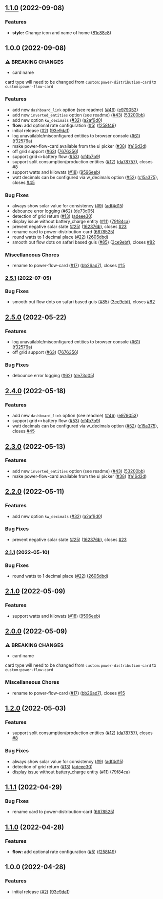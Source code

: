 ## [1.1.0](https://github.com/timbrueggenthies/power-flow-card/compare/v1.0.0...v1.1.0) (2022-09-08)


### Features

* **style:** Change icon and name of home ([81c88c8](https://github.com/timbrueggenthies/power-flow-card/commit/81c88c86442e7cea9f57a780ee82ceab4f16bc56))

## 1.0.0 (2022-09-08)


### ⚠ BREAKING CHANGES

* card name

card type will need to be changed from `custom:power-distribution-card` to `custom:power-flow-card`

### Features

* add new `dashboard_link` option (see readme) ([#46](https://github.com/timbrueggenthies/power-flow-card/issues/46)) ([e979053](https://github.com/timbrueggenthies/power-flow-card/commit/e97905346ec1f66a862f2fa684bf2c4f571a1b7f))
* add new `inverted_entities` option (see readme) ([#43](https://github.com/timbrueggenthies/power-flow-card/issues/43)) ([53200bb](https://github.com/timbrueggenthies/power-flow-card/commit/53200bb99583c5365ef5f760020e6208f4899b41))
* add new option `kw_decimals` ([#32](https://github.com/timbrueggenthies/power-flow-card/issues/32)) ([a2af9d0](https://github.com/timbrueggenthies/power-flow-card/commit/a2af9d0de134ff803911c88ef5a9c1c8ea38aab5))
* **flow:** add optional rate configuration ([#5](https://github.com/timbrueggenthies/power-flow-card/issues/5)) ([f258f49](https://github.com/timbrueggenthies/power-flow-card/commit/f258f49eaa5d2faa8d90830e04c52301a71ed60c))
* initial release ([#2](https://github.com/timbrueggenthies/power-flow-card/issues/2)) ([93e9da1](https://github.com/timbrueggenthies/power-flow-card/commit/93e9da17c9af172a9d3898f8d6dc2f49df5abfac))
* log unavailable/misconfigured entities to browser console ([#61](https://github.com/timbrueggenthies/power-flow-card/issues/61)) ([f32576a](https://github.com/timbrueggenthies/power-flow-card/commit/f32576a58c14666dd75e495e9d4d05a9a9c25cb3))
* make power-flow-card available from the ui picker ([#38](https://github.com/timbrueggenthies/power-flow-card/issues/38)) ([fa16d3d](https://github.com/timbrueggenthies/power-flow-card/commit/fa16d3de57ac4e36a25f0a11e2200e185c36deb9))
* off grid support ([#63](https://github.com/timbrueggenthies/power-flow-card/issues/63)) ([7676356](https://github.com/timbrueggenthies/power-flow-card/commit/7676356d3a6b82269e5cd22ca927c1f2674e6a8e))
* support grid<>battery flow ([#53](https://github.com/timbrueggenthies/power-flow-card/issues/53)) ([cf4b7b9](https://github.com/timbrueggenthies/power-flow-card/commit/cf4b7b973c48ca8c74772e32854e6f6cb6ed143a))
* support split consumption/production entities ([#12](https://github.com/timbrueggenthies/power-flow-card/issues/12)) ([da78757](https://github.com/timbrueggenthies/power-flow-card/commit/da78757a54efedf79d34c296dd4029f481ec67ac)), closes [#8](https://github.com/timbrueggenthies/power-flow-card/issues/8)
* support watts and kilowats ([#18](https://github.com/timbrueggenthies/power-flow-card/issues/18)) ([9596eeb](https://github.com/timbrueggenthies/power-flow-card/commit/9596eebe336cf12798386da1a3bdeebb457cf567))
* watt decimals can be configured via w_decimals option ([#52](https://github.com/timbrueggenthies/power-flow-card/issues/52)) ([c15a375](https://github.com/timbrueggenthies/power-flow-card/commit/c15a3754a61aaccfc1f62801915902b2e64756b8)), closes [#45](https://github.com/timbrueggenthies/power-flow-card/issues/45)


### Bug Fixes

* always show solar value for consistency ([#9](https://github.com/timbrueggenthies/power-flow-card/issues/9)) ([adf4d15](https://github.com/timbrueggenthies/power-flow-card/commit/adf4d155b74ae78ad93422b8f5fa92189d0d1a29))
* debounce error logging ([#62](https://github.com/timbrueggenthies/power-flow-card/issues/62)) ([de73d05](https://github.com/timbrueggenthies/power-flow-card/commit/de73d05e5032465956c4b75ecc41c1644bb2ce64))
* detection of grid return ([#13](https://github.com/timbrueggenthies/power-flow-card/issues/13)) ([adeee30](https://github.com/timbrueggenthies/power-flow-card/commit/adeee30a75adb67b713d6900dcd6c099c46ed808))
* display issue without battery_charge entity ([#11](https://github.com/timbrueggenthies/power-flow-card/issues/11)) ([79f84ca](https://github.com/timbrueggenthies/power-flow-card/commit/79f84cac373878334ddff5a8459fdfe5bd5dc342))
* prevent negative solar state ([#25](https://github.com/timbrueggenthies/power-flow-card/issues/25)) ([162376b](https://github.com/timbrueggenthies/power-flow-card/commit/162376bd9ade661e0094223f911b38a57772c528)), closes [#23](https://github.com/timbrueggenthies/power-flow-card/issues/23)
* rename card to power-distribution-card ([6678525](https://github.com/timbrueggenthies/power-flow-card/commit/667852570cf2e5eb06509ac1717c25a91cff6faa))
* round watts to 1 decimal place ([#22](https://github.com/timbrueggenthies/power-flow-card/issues/22)) ([2606dbd](https://github.com/timbrueggenthies/power-flow-card/commit/2606dbd3623e49c3e8418ee75f12c78361052258))
* smooth out flow dots on safari based guis ([#85](https://github.com/timbrueggenthies/power-flow-card/issues/85)) ([3ce9ebf](https://github.com/timbrueggenthies/power-flow-card/commit/3ce9ebf47a4c638b98f722788946540ed669cda7)), closes [#82](https://github.com/timbrueggenthies/power-flow-card/issues/82)


### Miscellaneous Chores

* rename to power-flow-card ([#17](https://github.com/timbrueggenthies/power-flow-card/issues/17)) ([bb26ad7](https://github.com/timbrueggenthies/power-flow-card/commit/bb26ad7a498ddd77f72d81939769c48f786a09bd)), closes [#15](https://github.com/timbrueggenthies/power-flow-card/issues/15)

### [2.5.1](https://github.com/ulic75/power-distribution-card/compare/v2.5.0...v2.5.1) (2022-07-05)


### Bug Fixes

* smooth out flow dots on safari based guis ([#85](https://github.com/ulic75/power-distribution-card/issues/85)) ([3ce9ebf](https://github.com/ulic75/power-distribution-card/commit/3ce9ebf47a4c638b98f722788946540ed669cda7)), closes [#82](https://github.com/ulic75/power-distribution-card/issues/82)

## [2.5.0](https://github.com/ulic75/power-distribution-card/compare/v2.4.0...v2.5.0) (2022-05-22)


### Features

* log unavailable/misconfigured entities to browser console ([#61](https://github.com/ulic75/power-distribution-card/issues/61)) ([f32576a](https://github.com/ulic75/power-distribution-card/commit/f32576a58c14666dd75e495e9d4d05a9a9c25cb3))
* off grid support ([#63](https://github.com/ulic75/power-distribution-card/issues/63)) ([7676356](https://github.com/ulic75/power-distribution-card/commit/7676356d3a6b82269e5cd22ca927c1f2674e6a8e))


### Bug Fixes

* debounce error logging ([#62](https://github.com/ulic75/power-distribution-card/issues/62)) ([de73d05](https://github.com/ulic75/power-distribution-card/commit/de73d05e5032465956c4b75ecc41c1644bb2ce64))

## [2.4.0](https://github.com/ulic75/power-distribution-card/compare/v2.3.0...v2.4.0) (2022-05-18)


### Features

* add new `dashboard_link` option (see readme) ([#46](https://github.com/ulic75/power-distribution-card/issues/46)) ([e979053](https://github.com/ulic75/power-distribution-card/commit/e97905346ec1f66a862f2fa684bf2c4f571a1b7f))
* support grid<>battery flow ([#53](https://github.com/ulic75/power-distribution-card/issues/53)) ([cf4b7b9](https://github.com/ulic75/power-distribution-card/commit/cf4b7b973c48ca8c74772e32854e6f6cb6ed143a))
* watt decimals can be configured via w_decimals option ([#52](https://github.com/ulic75/power-distribution-card/issues/52)) ([c15a375](https://github.com/ulic75/power-distribution-card/commit/c15a3754a61aaccfc1f62801915902b2e64756b8)), closes [#45](https://github.com/ulic75/power-distribution-card/issues/45)

## [2.3.0](https://github.com/ulic75/power-distribution-card/compare/v2.2.0...v2.3.0) (2022-05-13)


### Features

* add new `inverted_entities` option (see readme) ([#43](https://github.com/ulic75/power-distribution-card/issues/43)) ([53200bb](https://github.com/ulic75/power-distribution-card/commit/53200bb99583c5365ef5f760020e6208f4899b41))
* make power-flow-card available from the ui picker ([#38](https://github.com/ulic75/power-distribution-card/issues/38)) ([fa16d3d](https://github.com/ulic75/power-distribution-card/commit/fa16d3de57ac4e36a25f0a11e2200e185c36deb9))

## [2.2.0](https://github.com/ulic75/power-distribution-card/compare/v2.1.1...v2.2.0) (2022-05-11)


### Features

* add new option `kw_decimals` ([#32](https://github.com/ulic75/power-distribution-card/issues/32)) ([a2af9d0](https://github.com/ulic75/power-distribution-card/commit/a2af9d0de134ff803911c88ef5a9c1c8ea38aab5))


### Bug Fixes

* prevent negative solar state ([#25](https://github.com/ulic75/power-distribution-card/issues/25)) ([162376b](https://github.com/ulic75/power-distribution-card/commit/162376bd9ade661e0094223f911b38a57772c528)), closes [#23](https://github.com/ulic75/power-distribution-card/issues/23)

### [2.1.1](https://github.com/ulic75/power-distribution-card/compare/v2.1.0...v2.1.1) (2022-05-10)


### Bug Fixes

* round watts to 1 decimal place ([#22](https://github.com/ulic75/power-distribution-card/issues/22)) ([2606dbd](https://github.com/ulic75/power-distribution-card/commit/2606dbd3623e49c3e8418ee75f12c78361052258))

## [2.1.0](https://github.com/ulic75/power-distribution-card/compare/v2.0.0...v2.1.0) (2022-05-09)


### Features

* support watts and kilowats ([#18](https://github.com/ulic75/power-distribution-card/issues/18)) ([9596eeb](https://github.com/ulic75/power-distribution-card/commit/9596eebe336cf12798386da1a3bdeebb457cf567))

## [2.0.0](https://github.com/ulic75/power-distribution-card/compare/v1.2.0...v2.0.0) (2022-05-09)


### ⚠ BREAKING CHANGES

* card name

card type will need to be changed from `custom:power-distribution-card` to `custom:power-flow-card`

### Miscellaneous Chores

* rename to power-flow-card ([#17](https://github.com/ulic75/power-distribution-card/issues/17)) ([bb26ad7](https://github.com/ulic75/power-distribution-card/commit/bb26ad7a498ddd77f72d81939769c48f786a09bd)), closes [#15](https://github.com/ulic75/power-distribution-card/issues/15)

## [1.2.0](https://github.com/ulic75/power-distribution-card/compare/v1.1.1...v1.2.0) (2022-05-03)


### Features

* support split consumption/production entities ([#12](https://github.com/ulic75/power-distribution-card/issues/12)) ([da78757](https://github.com/ulic75/power-distribution-card/commit/da78757a54efedf79d34c296dd4029f481ec67ac)), closes [#8](https://github.com/ulic75/power-distribution-card/issues/8)


### Bug Fixes

* always show solar value for consistency ([#9](https://github.com/ulic75/power-distribution-card/issues/9)) ([adf4d15](https://github.com/ulic75/power-distribution-card/commit/adf4d155b74ae78ad93422b8f5fa92189d0d1a29))
* detection of grid return ([#13](https://github.com/ulic75/power-distribution-card/issues/13)) ([adeee30](https://github.com/ulic75/power-distribution-card/commit/adeee30a75adb67b713d6900dcd6c099c46ed808))
* display issue without battery_charge entity ([#11](https://github.com/ulic75/power-distribution-card/issues/11)) ([79f84ca](https://github.com/ulic75/power-distribution-card/commit/79f84cac373878334ddff5a8459fdfe5bd5dc342))

## [1.1.1](https://github.com/ulic75/power-distribution-card/compare/v1.1.0...v1.1.1) (2022-04-29)


### Bug Fixes

* rename card to power-distribution-card ([6678525](https://github.com/ulic75/power-distribution-card/commit/667852570cf2e5eb06509ac1717c25a91cff6faa))

## [1.1.0](https://github.com/ulic75/power-distribution-card/compare/v1.0.0...v1.1.0) (2022-04-28)

### Features

- **flow:** add optional rate configuration ([#5](https://github.com/ulic75/power-distribution-card/issues/5)) ([f258f49](https://github.com/ulic75/power-distribution-card/commit/f258f49eaa5d2faa8d90830e04c52301a71ed60c))

## 1.0.0 (2022-04-28)

### Features

- initial release ([#2](https://github.com/ulic75/power-distribution-card/issues/2)) ([93e9da1](https://github.com/ulic75/power-distribution-card/commit/93e9da17c9af172a9d3898f8d6dc2f49df5abfac))
